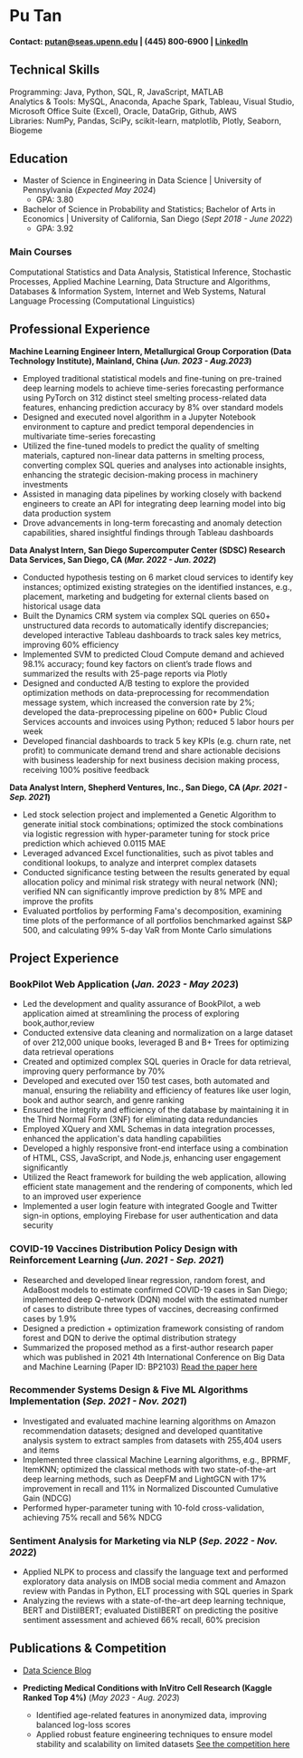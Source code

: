 # Pu Tan
#### Contact: [putan@seas.upenn.edu](mailto:putan@seas.upenn.edu) | (445) 800-6900 | [LinkedIn](https://www.linkedin.com/in/pu-tan1122)

## Technical Skills
Programming: Java, Python, SQL, R, JavaScript, MATLAB  
Analytics & Tools: MySQL, Anaconda, Apache Spark, Tableau, Visual Studio, Microsoft Office Suite (Excel), Oracle, DataGrip, Github, AWS  
Libraries: NumPy, Pandas, SciPy, scikit-learn, matplotlib, Plotly, Seaborn, Biogeme

## Education
- Master of Science in Engineering in Data Science | University of Pennsylvania (_Expected May 2024_)  
  - GPA: 3.80
- Bachelor of Science in Probability and Statistics; Bachelor of Arts in Economics | University of California, San Diego (_Sept 2018 - June 2022_)  
  - GPA: 3.92

### Main Courses
Computational Statistics and Data Analysis, Statistical Inference, Stochastic Processes, Applied Machine Learning, Data Structure and Algorithms, Databases & Information System, Internet and Web Systems, Natural Language Processing (Computational Linguistics)

## Professional Experience

**Machine Learning Engineer Intern, Metallurgical Group Corporation (Data Technology Institute), Mainland, China (_Jun. 2023 - Aug.2023_)**
- Employed traditional statistical models and fine-tuning on pre-trained deep learning models to achieve time-series forecasting performance using PyTorch on 312 distinct steel smelting process-related data features, enhancing prediction accuracy by 8% over standard models
- Designed and executed novel algorithm in a Jupyter Notebook environment to capture and predict temporal dependencies in multivariate time-series forecasting
- Utilized the fine-tuned models to predict the quality of smelting materials, captured non-linear data patterns in smelting process, converting complex SQL queries and analyses into actionable insights, enhancing the strategic decision-making process in machinery investments
- Assisted in managing data pipelines by working closely with backend engineers to create an API for integrating deep learning model into big data production system
- Drove advancements in long-term forecasting and anomaly detection capabilities, shared insightful findings through Tableau dashboards



**Data Analyst Intern, San Diego Supercomputer Center (SDSC) Research Data Services, San Diego, CA (_Mar. 2022 - Jun. 2022_)**
- Conducted hypothesis testing on 6 market cloud services to identify key instances; optimized existing strategies on the identified instances, e.g., placement, marketing and budgeting for external clients based on historical usage data
- Built the Dynamics CRM system via complex SQL queries on 650+ unstructured data records to automatically identify discrepancies; developed interactive Tableau dashboards to track sales key metrics, improving 60% efficiency
- Implemented SVM to predicted Cloud Compute demand and achieved 98.1% accuracy; found key factors on client’s trade flows and summarized the results with 25-page reports via Plotly 
- Designed and conducted A/B testing to explore the provided optimization methods on data-preprocessing for recommendation message system, which increased the conversion rate by 2%; developed the data-preprocessing pipeline on 600+ Public Cloud Services accounts and invoices using Python; reduced 5 labor hours per week
- Developed financial dashboards to track 5 key KPIs (e.g. churn rate, net profit) to communicate demand trend and share actionable decisions with business leadership for next business decision making process, receiving 100% positive feedback


**Data Analyst Intern, Shepherd Ventures, Inc., San Diego, CA (_Apr. 2021 - Sep. 2021_)**
- Led stock selection project and implemented a Genetic Algorithm to generate initial stock combinations; optimized the stock combinations via logistic regression with hyper-parameter tuning for stock price prediction which achieved 0.0115 MAE
- Leveraged advanced Excel functionalities, such as pivot tables and conditional lookups, to analyze and interpret complex datasets
- Conducted significance testing between the results generated by equal allocation policy and minimal risk strategy with neural network (NN); verified NN can significantly improve prediction by 8% MPE and improve the profits
- Evaluated portfolios by performing Fama's decomposition, examining time plots of the performance of all portfolios benchmarked against S&P 500, and calculating 99% 5-day VaR from Monte Carlo simulations



## Project Experience

### BookPilot Web Application (_Jan. 2023 - May 2023_) 
- Led the development and quality assurance of BookPilot, a web application aimed at streamlining the process of exploring book,author,review
- Conducted extensive data cleaning and normalization on a large dataset of over 212,000 unique books, leveraged B and B+ Trees for optimizing data retrieval operations
- Created and optimized complex SQL queries in Oracle for data retrieval, improving query performance by 70%
- Developed and executed over 150 test cases, both automated and manual, ensuring the reliability and efficiency of features like user login, book and author search, and genre ranking
- Ensured the integrity and efficiency of the database by maintaining it in the Third Normal Form (3NF) for eliminating data redundancies
- Employed XQuery and XML Schemas in data integration processes, enhanced the application's data handling capabilities
- Developed a highly responsive front-end interface using a combination of HTML, CSS, JavaScript, and Node.js, enhancing user engagement significantly
- Utilized the React framework for building the web application, allowing efficient state management and the rendering of components, which led to an improved user experience
- Implemented a user login feature with integrated Google and Twitter sign-in options, employing Firebase for user authentication and data security



### COVID-19 Vaccines Distribution Policy Design with Reinforcement Learning (_Jun. 2021 - Sep. 2021_)
- Researched and developed linear regression, random forest, and AdaBoost models to estimate confirmed COVID-19 cases in San Diego; implemented deep Q-network (DQN) model with the estimated number of cases to distribute three types of vaccines, decreasing confirmed cases by 1.9%
- Designed a prediction + optimization framework consisting of random forest and DQN to derive the optimal distribution strategy
- Summarized the proposed method as a first-author research paper which was published in 2021 4th International Conference on Big Data and Machine Learning (Paper ID: BP2103) [Read the paper here](https://drive.google.com/file/d/1ig61UdLxVR-UuEGop_c0rCfp4_tZ4W5c/view?usp=sharing)


### Recommender Systems Design & Five ML Algorithms Implementation (_Sep. 2021 - Nov. 2021_)
- Investigated and evaluated machine learning algorithms on Amazon recommendation datasets; designed and developed quantitative analysis system to extract samples from datasets with 255,404 users and items
- Implemented three classical Machine Learning algorithms, e.g., BPRMF, ItemKNN; optimized the classical methods with two state-of-the-art deep learning methods, such as DeepFM and LightGCN with 17% improvement in recall and 11% in Normalized Discounted Cumulative Gain (NDCG)
- Performed hyper-parameter tuning with 10-fold cross-validation, achieving 75% recall and 56% NDCG



### Sentiment Analysis for Marketing via NLP (_Sep. 2022 - Nov. 2022_)                                                                     
- Applied NLPK to process and classify the language text and performed exploratory data analysis on IMDB social media comment and Amazon review with Pandas in Python, ELT processing with SQL queries in Spark
- Analyzing the reviews with a state-of-the-art deep learning technique, BERT and DistilBERT; evaluated DistilBERT on predicting the positive sentiment assessment and achieved 66% recall, 60% precision


## Publications & Competition

- [Data Science Blog](https://medium.com/@shawhin)

- **Predicting Medical Conditions with InVitro Cell Research (Kaggle Ranked Top 4%)** (_May 2023 - Aug. 2023_)
  - Identified age-related features in anonymized data, improving balanced log-loss scores
  - Applied robust feature engineering techniques to ensure model stability and scalability on limited datasets [See the competition here](https://www.kaggle.com/competitions/icr-identify-age-related-conditions)
  


